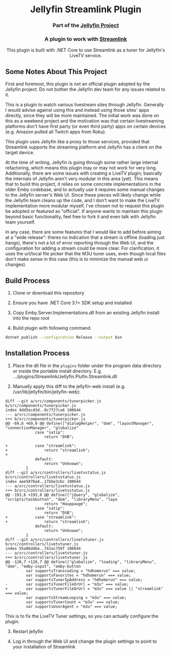 <h1 align="center">Jellyfin Streamlink Plugin</h1>
<h3 align="center">Part of the <a href="https://jellyfin.media">Jellyfin Project</a></h3>
<h3 align="center">A plugin to work with <a href="https://streamlink.github.io">Streamlink</a></h3>

<p align="center">
This plugin is built with .NET Core to use Streamlink as a tuner for Jellyfin's LiveTV service.
</p>

## Some Notes About This Project

First and foremost, this plugin is not an official plugin adopted by the Jellyfin project. Do not bother the Jellyfin dev team for any issues related to it.

This is a plugin to watch various livestream sites through Jellyfin. Generally I would advise against using this and instead using those sites' apps directly, since they will be more maintained. The initial work was done on this as a weekend project and the motivation was that certain livestreaming platforms don't have first party (or even third party) apps on certain devices (e.g. Amazon pulled all Twitch apps from Roku).

This plugin uses Jellyfin like a proxy to those services, provided that Streamlink supports the streaming platform and Jellyfin has a client on the target device.

At the time of writing, Jellyfin is going through some rather large internal refactoring, which means this plugin may or may not work for very long. Additionally, there are some issues with creating a LiveTV plugin; basically the internals of Jellyfin aren't very modular in this area (yet). This means that to build this project, it relies on some concrete implementations in the older Emby codebase, and to actually use it requires some manual changes to the Jellyfin server's Web UI. Since these pieces will likely change while the Jellyfin team cleans up the code, and I don't want to make the LiveTV implementation more modular myself, I've chosen not to request this plugin be adopted or featured as "official". If anyone wants to maintain this plugin beyond basic functionality, feel free to fork it and even talk with Jellyfin team yourself.

In any case, there are some features that I would like to add before aiming at a "wide release": theres no indication that a stream is offline (loading just hangs), there's not a lot of error reporting through the Web UI, and the configuration for adding a stream could be more clear. For clarification, it uses the url/local file picker that the M3U tuner uses, even though local files don't make sense in this case (this is to minimize the manual web ui changes).


## Build Process

1. Clone or download this repository

2. Ensure you have .NET Core 3.1+ SDK setup and installed

3. Copy Emby.Server.Implementations.dll from an existing Jellyfin install into the repo root

4. Build plugin with following command.

```sh
dotnet publish --configuration Release --output bin
```

## Installation Process

1. Place the dll file in the `plugins` folder under the program data directory or inside the portable install directory. E.g. .../plugins/Streamlink/Jellyfin.Plufin.Streamlink.dll

2. Manually apply this diff to the jellyfin-web install (e.g. /usr/lib/jellyfin/bin/jellyfin-web):
```
diff --git a/src/components/tunerpicker.js b/src/components/tunerpicker.js
index 4dd5ecd3d..0c7f27ca6 100644
--- a/src/components/tunerpicker.js
+++ b/src/components/tunerpicker.js
@@ -69,6 +69,9 @@ define(["dialogHelper", "dom", "layoutManager", "connectionManager", "globalize"
             case "satip":
                 return "DVB";
 
+            case "streamlink":
+                return "streamlink";
+
             default:
                 return "Unknown";
         }
diff --git a/src/controllers/livetvstatus.js b/src/controllers/livetvstatus.js
index aee5876a4..17bbe3cbc 100644
--- a/src/controllers/livetvstatus.js
+++ b/src/controllers/livetvstatus.js
@@ -193,6 +193,8 @@ define(["jQuery", "globalize", "scripts/taskbutton", "dom", "libraryMenu", "layo
                 return "Hauppauge";
             case "satip":
                 return "DVB";
+            case "streamlink":
+                return "streamlink";
             default:
                 return "Unknown";
         }
diff --git a/src/controllers/livetvtuner.js b/src/controllers/livetvtuner.js
index 55a86d4be..741ac759f 100644
--- a/src/controllers/livetvtuner.js
+++ b/src/controllers/livetvtuner.js
@@ -120,7 +120,7 @@ define(["globalize", "loading", "libraryMenu", "dom", "emby-input", "emby-button
         var supportsTranscoding = "hdhomerun" === value;
         var supportsFavorites = "hdhomerun" === value;
         var supportsTunerIpAddress = "hdhomerun" === value;
-        var supportsTunerFileOrUrl = "m3u" === value;
+        var supportsTunerFileOrUrl = "m3u" === value || "streamlink" === value;
         var supportsStreamLooping = "m3u" === value;
         var supportsTunerCount = "m3u" === value;
         var supportsUserAgent = "m3u" === value;
```
This is to fix the LiveTV Tuner settings, so you can actually configure the plugin.

3. Restart jellyfin

4. Log in through the Web UI and change the plugin settings to point to your installation of Streamlink